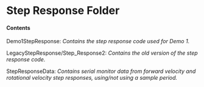 # Step Response Folder

#### Contents

Demo1StepResponse: *Contains the step response code used for Demo 1.*

LegacyStepResponse/Step_Response2: *Contains the old version of the step response code.*

StepResponseData: *Contains serial monitor data from forward velocity and rotational velocity step responses, using/not using a sample period.*
